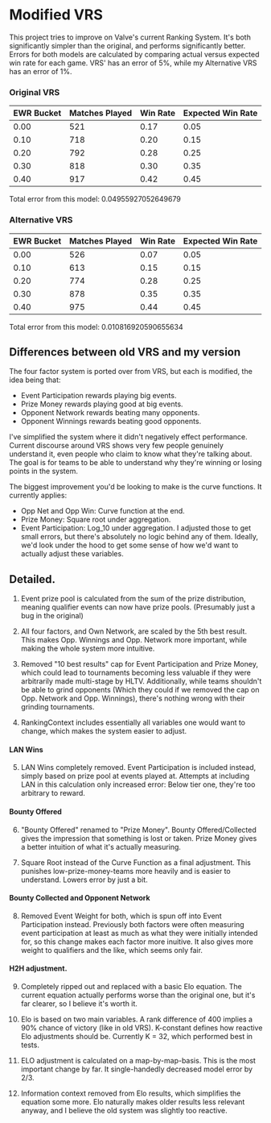 # Modified VRS
This project tries to improve on Valve's current Ranking System. It's both significantly simpler than the original, and performs significantly better. Errors for both models are calculated by comparing actual versus expected win rate for each game. VRS' has an error of 5%, while my Alternative VRS has an error of 1%.

### Original VRS

| EWR Bucket | Matches Played | Win Rate | Expected Win Rate |
|--|--|--|--|
| 0.00 | 521 | 0.17 | 0.05 | 
| 0.10 | 718 | 0.20 | 0.15 |
| 0.20 | 792 | 0.28 | 0.25 |
| 0.30 | 818 | 0.30 | 0.35 |
| 0.40 | 917 | 0.42 | 0.45 |

Total error from this model: 0.04955927052649679

### Alternative VRS
| EWR Bucket | Matches Played | Win Rate | Expected Win Rate |
|--|--|--|--|
| 0.00 | 526 | 0.07 | 0.05 | 
| 0.10 | 613 | 0.15 | 0.15 |
| 0.20 | 774 | 0.28 | 0.25 |
| 0.30 | 878 | 0.35 | 0.35 |
| 0.40 | 975 | 0.44 | 0.45 |

Total error from this model: 0.010816920590655634

## Differences between old VRS and my version
The four factor system is ported over from VRS, but each is modified, the idea being that:
* Event Participation rewards playing big events.
* Prize Money         rewards playing good at big events.
* Opponent Network    rewards beating many opponents.
* Opponent Winnings   rewards beating good opponents.

I've simplified the system where it didn't negatively effect performance. Current discourse around VRS shows very few people genuinely understand it, even people who claim to know what they're talking about. The goal is for teams to be able to understand why they're winning or losing points in the system.

The biggest improvement you'd be looking to make is the curve functions. It currently applies:
* Opp Net and Opp Win: Curve function at the end.
* Prize Money: Square root under aggregation.
* Event Participation: Log_10 under aggregation.
I adjusted those to get small errors, but there's absolutely no logic behind any of them. Ideally, we'd look under the hood to get some sense of how we'd want to actually adjust these variables.

## Detailed.
1. Event prize pool is calculated from the sum of the prize distribution, meaning qualifier events can now have prize pools. (Presumably just a bug in the original)

2. All four factors, and Own Network, are scaled by the 5th best result. This makes Opp. Winnings and Opp. Network more important, while making the whole system more intuitive.

3. Removed "10 best results" cap for Event Participation and Prize Money, which could lead to tournaments becoming less valuable if they were arbitrarily made multi-stage by HLTV. Additionally, while teams shouldn't be able to grind opponents (Which they could if we removed the cap on Opp. Network and Opp. Winnings), there's nothing wrong with their grinding tournaments.

4. RankingContext includes essentially all variables one would want to change, which makes the system easier to adjust.

#### LAN Wins
5. LAN Wins completely removed. Event Participation is included instead, simply based on prize pool at events played at. Attempts at including LAN in this calculation only increased error: Below tier one, they're too arbitrary to reward.

#### Bounty Offered
6. "Bounty Offered" renamed to "Prize Money". Bounty Offered/Collected gives the impression that something is lost or taken. Prize Money gives a better intuition of what it's actually measuring.

7. Square Root instead of the Curve Function as a final adjustment. This punishes low-prize-money-teams more heavily and is easier to understand. Lowers error by just a bit.

#### Bounty Collected and Opponent Network
8. Removed Event Weight for both, which is spun off into Event Participation instead. Previously both factors were often measuring event participation at least as much as what they were initially intended for, so this change makes each factor more inuitive. It also gives more weight to qualifiers and the like, which seems only fair.

#### H2H adjustment.
9. Completely ripped out and replaced with a basic Elo equation. The current equation actually performs worse than the original one, but it's far clearer, so I believe it's worth it.

10. Elo is based on two main variables. A rank difference of 400 implies a 90% chance of victory (like in old VRS). K-constant defines how reactive Elo adjustments should be. Currently K = 32, which performed best in tests.

11. ELO adjustment is calculated on a map-by-map-basis. This is the most important change by far. It single-handedly decreased model error by 2/3.

12. Information context removed from Elo results, which simplifies the equation some more. Elo naturally makes older results less relevant anyway, and I believe the old system was slightly too reactive.
